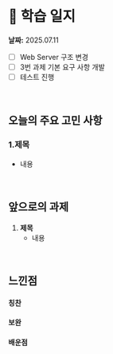 # 📝 학습 일지  
**날짜:** 2025.07.11
- [ ] Web Server 구조 변경
- [ ] 3번 과제 기본 요구 사항 개발
- [ ] 테스트 진행
<br/>


## 오늘의 주요 고민 사항

### 1.제목
- 내용

<br/>


## 앞으로의 과제  

1. **제목**  
   - 내용

<br/>

## 느낀점

#### 칭찬

#### 보완

#### 배운점

<br/>

